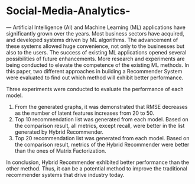 # Social-Media-Analytics-
— Artificial Intelligence (AI) and Machine Learning (ML) applications have significantly grown over the years. Most business sectors have acquired, and developed systems driven by ML algorithms. The advancement of these systems allowed huge convenience, not only to the businesses but also to the users. The success of existing ML applications opened several possibilities of future enhancements. More research and experiments are being conducted to elevate the competence of the existing ML methods. In this paper, two different approaches in building a Recommender System were evaluated to find out which method will exhibit better performance.



Three experiments were conducted to evaluate the performance of each model. 

1.	From the generated graphs, it was demonstrated that RMSE decreases as the number of latent features increases from 20 to 50. 
2.	Top 10 recommendation list was generated from each model. Based on the comparison result, all metrics, except recall, were better in the list generated by Hybrid Recommender.
3.	Top 20 recommendation list was generated from each model. Based on the comparison result, metrics of the Hybrid Recommender were better than the ones of Matrix Factorization. 

In conclusion, Hybrid Recommender exhibited better performance than the other method. Thus, it can be a potential method to improve the traditional recommender systems that drive industry today.

